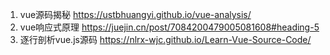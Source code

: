 1. vue源码揭秘 https://ustbhuangyi.github.io/vue-analysis/
2. vue响应式原理 https://juejin.cn/post/7084200479005081608#heading-5
3. 逐行剖析vue.js源码 https://nlrx-wjc.github.io/Learn-Vue-Source-Code/